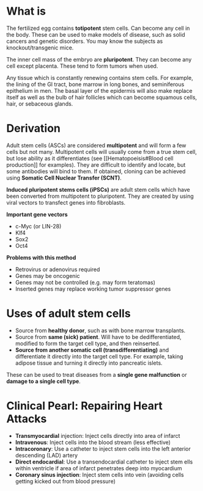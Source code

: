# What is
The fertilized egg contains **totipotent** stem cells. Can become any cell in the body. These can be used  to make models of disease, such as solid cancers and genetic disorders. You may know the subjects as knockout/transgenic mice.

The inner cell mass of the embryo are **pluripotent**. They can become any cell except placenta. These tend to form tumors when used.

Any tissue which is constantly renewing contains stem cells. For example, the lining of the GI tract, bone marrow in long bones, and seminiferous epithelium in men. The basal layer of the epidermis will also make replace itself as well as the bulb of hair follicles which can become squamous cells, hair, or sebaceous glands.
# Derivation
Adult stem cells (ASCs) are considered **multipotent** and will form a few cells but not many. Multipotent cells will usually come from a true stem cell, but lose ability as it differentiates (see [[Hematopoeisis#Blood cell production]] for examples). They are difficult to identify and locate, but some antibodies will bind to them. If obtained, cloning can be achieved using **Somatic Cell Nuclear Transfer (SCNT)**.

**Induced pluripotent stems cells (iPSCs)** are adult stem cells which have been converted from multipotent to pluripotent. They are created by using viral vectors to transfect genes into fibroblasts.

**Important gene vectors**
- c-Myc (or LIN-28)
- Klf4
- Sox2
- Oct4

**Problems with this method**
- Retrovirus or adenovirus required
- Genes may be oncogenic
- Genes may not be controlled (e.g. may form teratomas)
- Inserted genes may replace working tumor suppressor genes
# Uses of adult stem cells
- Source from **healthy donor**, such as with bone marrow transplants.
- Source from **same (sick) patient**. Will have to be dedifferentiated, modified to form the target cell type, and then reinserted.
- **Source from another somatic cell (transdifferentiating)** and differentiate it directly into the target cell type. For example, taking adipose tissue and turning it directly into pancreatic islets.

These can be used to treat diseases from a **single gene malfunction** or **damage to a single cell type**.
# Clinical Pearl: Repairing Heart Attacks
- **Transmyocardial** injection: Inject cells directly into area of infarct
- **Intravenous**: Inject cells into the blood stream (less effective)
- **Intracoronary**: Use a catheter to inject stem cells into the left anterior descending (LAD) artery
- **Direct endocardial**: Use a transendocardial catheter to inject stem ells within ventricle if area of infarct penetrates deep into myocardium
- **Coronary sinus injection**: Inject stem cells into vein (avoiding cells getting kicked out from blood pressure)